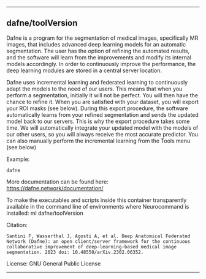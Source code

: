 
----------------------------------
## dafne/toolVersion ##
Dafne is a program for the segmentation of medical images, specifically MR images, that includes advanced deep learning models for an automatic segmentation. The user has the option of refining the automated results, and the software will learn from the improvements and modify its internal models accordingly. In order to continuously improve the performance, the deep learning modules are stored in a central server location.

Dafne uses incremental learning and federated learning to continuously adapt the models to the need of our users. This means that when you perform a segmentation, initially it will not be perfect. You will then have the chance to refine it. When you are satisfied with your dataset, you will export your ROI masks (see below). During this export procedure, the software automatically learns from your refined segmentation and sends the updated model back to our servers. This is why the export procedure takes some time. We will automatically integrate your updated model with the models of our other users, so you will always receive the most accurate predictor. You can also manually perform the incremental learning from the Tools menu (see below)

Example:
```
dafne
```

More documentation can be found here: https://dafne.network/documentation/

To make the executables and scripts inside this container transparently available in the command line of environments where Neurocommand is installed: ml dafne/toolVersion

Citation:
```
Santini F, Wasserthal J, Agosti A, et al. Deep Anatomical Federated Network (Dafne): an open client/server framework for the continuous collaborative improvement of deep-learning-based medical image segmentation. 2023 doi: 10.48550/arXiv.2302.06352.
```

License: GNU General Public License

----------------------------------
